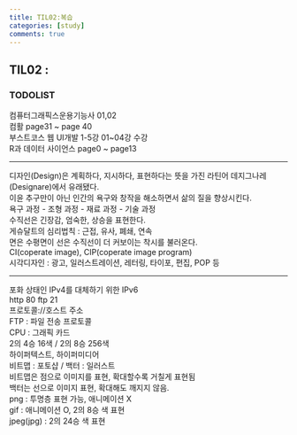 ```yaml
---
title: TIL02:복습
categories: [study]
comments: true
---
```


## TIL02 : 

### TODOLIST
컴퓨터그래픽스운용기능사 01,02<br>
컴활 page31 ~ page 40<br>
부스트코스 웹 UI개발 1-5강 01~04강 수강<br>
R과 데이터 사이언스 page0 ~ page13

***

디자인(Design)은 계획하다, 지시하다, 표현하다는 뜻을 가진 라틴어 데지그나레 (Designare)에서 유래됐다.<br>
이윤 추구만이 아닌 인간의 욕구와 창작을 해소하면서 삶의 질을 향상시킨다.<br>
욕구 과정 - 조형 과정 - 재료 과정 - 기술 과정<br>
수직선은 긴장감, 엄숙한, 상승을 표현한다.<br>
게슈달트의 심리법칙 : 근접, 유사, 폐쇄, 연속<br>
면은 수평면이 선은 수직선이 더 커보이는 착시를 불러온다.<br>
CI(coperate image), CIP(coperate image program)<br>
시각디자인 : 광고, 일러스트레이션, 레터링, 타이포, 편집, POP 등

***

포화 상태인 IPv4를  대체하기 위한 IPv6 <br>
http 80 ftp 21 <br>
프로토콜://호스트 주소<br>
FTP : 파일 전송 프로토콜<br>
CPU : 그래픽 카드<br>
2의 4승 16색 / 2의 8승 256색<br>
하이퍼텍스트, 하이퍼미디어<br>
비트맵 : 포토샵 / 백터 : 일러스트<br>
비트맵은 점으로 이미지를 표현, 확대할수록 거칠게 표현됨<br>
백터는 선으로 이미지 표현, 확대해도 깨지지 않음.<br>
png : 투명층 표현 가능, 애니메이션 X<br>
gif : 애니메이션 O, 2의 8승 색 표현<br>
jpeg(jpg) : 2의 24승 색 표현

